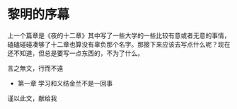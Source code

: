 # 黎明的序幕

上一个篇章是《夜的十二章》其中写了一些大学的一些比较有意或者无意的事情，磕磕碰碰凑够了十二章也算没有辜负那个名字。那接下来应该去写点什么呢？现在还不知道，但总是要写一点东西的，不为了什么。

言之無文，行而不遠











- 第一章 学习和义结金兰不是一回事















谨以此文，献给我